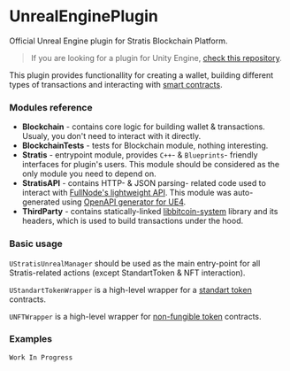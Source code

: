 # UnrealEnginePlugin
Official Unreal Engine plugin for Stratis Blockchain Platform.

> If you are looking for a plugin for Unity Engine, [check this repository](https://github.com/stratisproject/Unity3dIntegration).

This plugin provides functionallity for creating a wallet, building different types of transactions and interacting with [smart contracts](https://academy.stratisplatform.com/Architecture%20Reference/SmartContracts/smartcontracts-introduction.html).

### Modules reference
* **Blockchain** - contains core logic for building wallet & transactions. Usualy, you don't need to interact with it directly.
* **BlockchainTests** - tests for Blockchain module, nothing interesting.
* **Stratis** - entrypoint module, provides `C++`- & `Blueprints`- friendly interfaces for plugin's users. This module should be considered as the only module you need to depend on.
* **StratisAPI** - contains HTTP- & JSON parsing- related code used to interact with [FullNode's lightweight API](https://github.com/stratisproject/StratisFullNode/tree/master/src/Stratis.Features.Unity3dApi). This module was auto-generated using [OpenAPI generator for UE4](https://openapi-generator.tech/docs/generators/cpp-ue4/).
* **ThirdParty** - contains statically-linked [libbitcoin-system](https://github.com/libbitcoin/libbitcoin-system) library and its headers, which is used to build transactions under the hood.

### Basic usage

`UStratisUnrealManager` should be used as the main entry-point for all Stratis-related actions (except StandartToken & NFT interaction).

`UStandartTokenWrapper` is a high-level wrapper for a [standart token](https://ethereum.org/en/developers/docs/standards/tokens/erc-20/) contracts.

`UNFTWrapper` is a high-level wrapper for [non-fungible token](https://ethereum.org/en/developers/docs/standards/tokens/erc-721/) contracts.

### Examples
`Work In Progress`
